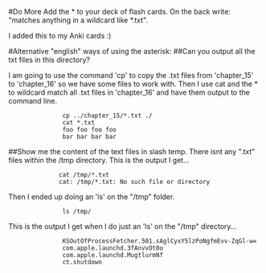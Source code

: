 #Do More Add the * to your deck of flash cards. On the back write: "matches anything in a wildcard like *.txt".

I added this to my Anki cards :)

#Alternative "english" ways of using the asterisk:
##Can you output all the txt files in this directory?


I am going to use the command  'cp' to copy the .txt files from 'chapter_15' to 
'chapter_16' so we have some files to work with. Then I use cat and
the * to wildcard match all .txt files in 'chapter_16' and have them output to the command line.

                   cp ../chapter_15/*.txt ./
                   cat *.txt
                   foo foo foo foo
                   bar bar bar bar

##Show me the content of the text files in slash temp.
There isnt any ".txt" files within the /tmp directory. This is the output I get...

                  cat /tmp/*.txt
                  cat: /tmp/*.txt: No such file or directory
     
Then I ended up doing an 'ls' on the "/tmp" folder.

                   ls /tmp/
                   
This is the output I get when I do just
an 'ls' on the "/tmp" directory...                   

                   KSOutOfProcessFetcher.501.sAglCyxY5lzPoNgfmEvv-ZqGl-w=
                   com.apple.launchd.3fAnvvOt0o
                   com.apple.launchd.MugtlurmNf
                   ct.shutdown

